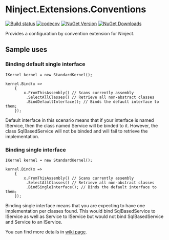 # Ninject.Extensions.Conventions 

[![Build status](https://ci.appveyor.com/api/projects/status/ig40w60r8sm5uh4k?svg=true)](https://ci.appveyor.com/project/Ninject/ninject-extensions-conventions)
[![codecov](https://codecov.io/gh/ninject/Ninject.Extensions.Conventions/branch/master/graph/badge.svg)](https://codecov.io/gh/ninject/Ninject.Extensions.Conventions)
[![NuGet Version](http://img.shields.io/nuget/v/Ninject.Extensions.Conventions.svg?style=flat)](https://www.nuget.org/packages/Ninject.Extensions.Conventions/) 
[![NuGet Downloads](http://img.shields.io/nuget/dt/Ninject.Extensions.Conventions.svg?style=flat)](https://www.nuget.org/packages/Ninject.Extensions.Conventions/)

Provides a configuration by convention extension for Ninject.

## Sample uses

### Binding default single interface
```CSharp
IKernel kernel = new StandardKernel();

kernel.Bind(x =>
    {
        x.FromThisAssembly() // Scans currently assembly
         .SelectAllClasses() // Retrieve all non-abstract classes
         .BindDefaultInterface(); // Binds the default interface to them;
    });
```

Default interface in this scenario means that if your interface is named IService, then the class named Service will be binded to it. However, the class SqlBasedService will not be binded and will fail to retrieve the implementation.

### Binding single interface
```CSharp
IKernel kernel = new StandardKernel();

kernel.Bind(x =>
    {
        x.FromThisAssembly() // Scans currently assembly
         .SelectAllClasses() // Retrieve all non-abstract classes
         .BindSingleInterface(); // Binds the default interface to them;
    });
```

Binding single interface means that you are expecting to have one implementation per classes found. This would bind SqlBasedService to IService as well as Service to IService but would not bind SqlBasedService and Service to an IService. 

You can find more details in [wiki page](https://github.com/ninject/Ninject.Extensions.Conventions/wiki).